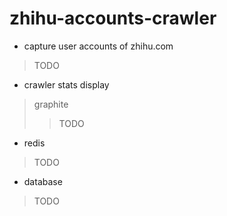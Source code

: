 zhihu-accounts-crawler
======================

* capture user accounts of zhihu.com
> TODO

* crawler stats display
> graphite
>> TODO

* redis
> TODO

* database
> TODO
